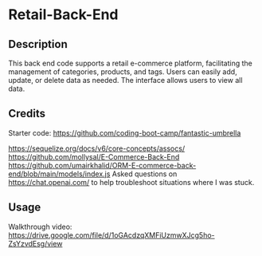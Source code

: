 # Retail-Back-End

## Description


This back end code supports a retail e-commerce platform, facilitating the management of categories, products, and tags. Users can easily add, update, or delete data as needed. The interface allows users to view all data.

## Credits 

Starter code:
https://github.com/coding-boot-camp/fantastic-umbrella

https://sequelize.org/docs/v6/core-concepts/assocs/
https://github.com/mollysal/E-Commerce-Back-End
https://github.com/umairkhalid/ORM-E-commerce-back-end/blob/main/models/index.js
Asked questions on https://chat.openai.com/ to help troubleshoot situations where I was stuck.


## Usage

Walkthrough video:
https://drive.google.com/file/d/1oGAcdzqXMFiUzmwXJcg5ho-ZsYzvdEsg/view


